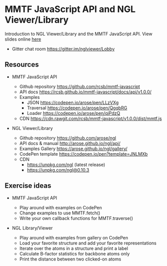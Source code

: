 # MMTF JavaScript API and NGL Viewer/Library

Introduction to NGL Viewer/Library and the MMTF JavaScript API. View slides online [here](1-ngl-viewer/MMTF2017-JavaScript-API-NGL-Viewer-Library.pdf)

* Gitter chat room https://gitter.im/nglviewer/Lobby


## Resources

* MMTF JavaScript API
  * Github repository https://github.com/rcsb/mmtf-javascript
  * API docs https://rcsb.github.io/mmtf-javascript/docs/api/v1.0.0/
  * Examples
    * JSON https://codepen.io/arose/pen/LLzVXg
    * Traversal https://codepen.io/arose/pen/QgqbRG
    * Loader https://codepen.io/arose/pen/qjPdzQ
  * CDN https://cdn.rawgit.com/rcsb/mmtf-javascript/v1.0.0/dist/mmtf.js


* NGL Viewer/Library
  * Github repository https://github.com/arose/ngl
  * API docs & manual http://arose.github.io/ngl/api/
  * Examples Gallery https://arose.github.io/ngl/gallery/
  * CodePen template https://codepen.io/pen?template=JNLMXb
  * CDN
    * https://unpkg.com/ngl (latest release)
    * https://unpkg.com/ngl@0.10.3


## Exercise ideas

* MMTF JavaScript API
  * Play around with examples on CodePen
  * Change examples to use MMTF.fetch()
  * Write your own callback functions for MMTF.traverse()

* NGL Library/Viewer
  * Play around with examples from gallery on CodePen
  * Load your favorite structure and add your favorite representations
  * Iterate over the atoms in a structure and print a label
  * Calculate B-factor statistics for backbone atoms only
  * Print the distance between two clicked-on atoms
